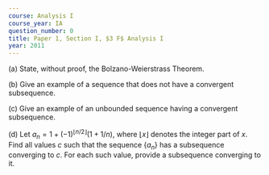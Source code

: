 ```yaml
---
course: Analysis I
course_year: IA
question_number: 0
title: Paper 1, Section I, $3 F$ Analysis I
year: 2011
---
```




(a) State, without proof, the Bolzano-Weierstrass Theorem.

(b) Give an example of a sequence that does not have a convergent subsequence.

(c) Give an example of an unbounded sequence having a convergent subsequence.

(d) Let $a_{n}=1+(-1)^{\lfloor n / 2\rfloor}(1+1 / n)$, where $\lfloor x\rfloor$ denotes the integer part of $x$. Find all values $c$ such that the sequence $\left\{a_{n}\right\}$ has a subsequence converging to $c$. For each such value, provide a subsequence converging to it.